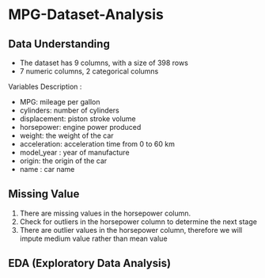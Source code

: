 # MPG-Dataset-Analysis
## Data Understanding
- The dataset has 9 columns, with a size of 398 rows
- 7 numeric columns, 2 categorical columns
  
Variables Description :
- MPG: mileage per gallon
- cylinders: number of cylinders
- displacement: piston stroke volume
- horsepower: engine power produced
- weight: the weight of the car
- acceleration: acceleration time from 0 to 60 km
- model_year : year of manufacture
- origin: the origin of the car
- name : car name
## Missing Value
1. There are missing values ​​in the horsepower column.
2. Check for outliers in the horsepower column to determine the next stage
3. There are outlier values ​​in the horsepower column, therefore we will impute medium value rather than mean value
## EDA (Exploratory Data Analysis)
